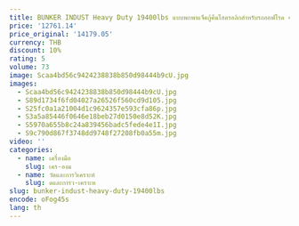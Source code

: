 ```yaml
---
title: BUNKER INDUST Heavy Duty 19400lbs แบบพกพาแจ็คกู้คืนไฮดรอลิกสําหรับรถออฟโรด 4x4 รถบรรทุกเครื่องมือกู้ภัยฉุกเฉิน
price: '12761.14'
price_original: '14179.05'
currency: THB
discount: 10%
rating: 5
volume: 73
image: Scaa4bd56c9424238838b850d98444b9cU.jpg
images:
  - Scaa4bd56c9424238838b850d98444b9cU.jpg
  - S89d1734f6fd04027a26526f560cd9d105.jpg
  - S25fc0a1a21004d1c9624357e593cfa86p.jpg
  - S3a5a85446f0646e18beb27d0150e8d52K.jpg
  - S5970a655b8c24a839456badc5fede4e1I.jpg
  - S9c790d867f3748dd9748f27208fb0a55m.jpg
video: ''
categories:
  - name: เครื่องมือ
    slug: เคร-องม
  - name: วัดและการวิเคราะห์
    slug: ดและการว-เคราะห
slug: bunker-indust-heavy-duty-19400lbs
encode: oFog45s
lang: th
---
```

  